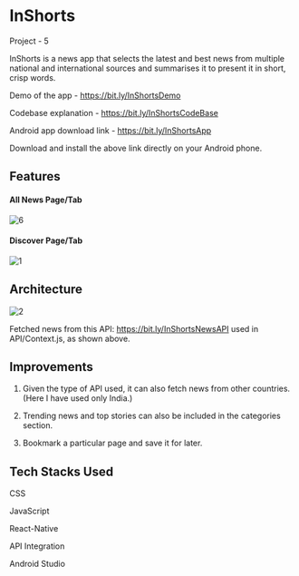 # InShorts

Project - 5

InShorts is a news app that selects the latest and best news from multiple national and international sources and summarises it to present it in short, crisp words.

Demo of the app - https://bit.ly/InShortsDemo

Codebase explanation - https://bit.ly/InShortsCodeBase

Android app download link - https://bit.ly/InShortsApp

Download and install the above link directly on your Android phone.

## Features

#### All News Page/Tab

![6](https://user-images.githubusercontent.com/69580700/200688824-dfab4f2e-a340-4267-8720-9edd73ef63c7.png)

#### Discover Page/Tab

![1](https://user-images.githubusercontent.com/69580700/200692107-be7228d6-cb48-40d3-9f5c-93360765c603.png)

## Architecture

![2](https://user-images.githubusercontent.com/69580700/200693731-cc7cbc44-634f-44e5-aa16-bd2240bdd09e.png)

Fetched news from this API: https://bit.ly/InShortsNewsAPI used in API/Context.js, as shown above.

## Improvements

1. Given the type of API used, it can also fetch news from other countries. (Here I have used only India.)

2. Trending news and top stories can also be included in the categories section.

3. Bookmark a particular page and save it for later.

## Tech Stacks Used

CSS

JavaScript

React-Native

API Integration

Android Studio
